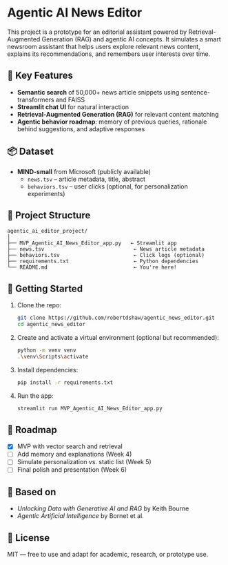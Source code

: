 # Agentic AI News Editor

This project is a prototype for an editorial assistant powered by Retrieval-Augmented Generation (RAG) and agentic AI concepts. It simulates a smart newsroom assistant that helps users explore relevant news content, explains its recommendations, and remembers user interests over time.

## 🧠 Key Features

- **Semantic search** of 50,000+ news article snippets using sentence-transformers and FAISS
- **Streamlit chat UI** for natural interaction
- **Retrieval-Augmented Generation (RAG)** for relevant content matching
- **Agentic behavior roadmap**: memory of previous queries, rationale behind suggestions, and adaptive responses

## 📦 Dataset

- **MIND-small** from Microsoft (publicly available)
  - `news.tsv` – article metadata, title, abstract
  - `behaviors.tsv` – user clicks (optional, for personalization experiments)

## 📂 Project Structure

```
agentic_ai_editor_project/
│
├── MVP_Agentic_AI_News_Editor_app.py   ← Streamlit app
├── news.tsv                             ← News article metadata
├── behaviors.tsv                        ← Click logs (optional)
├── requirements.txt                     ← Python dependencies
└── README.md                            ← You're here!
```

## 🚀 Getting Started

1. Clone the repo:
   ```bash
   git clone https://github.com/robertdshaw/agentic_news_editor.git
   cd agentic_news_editor
   ```

2. Create and activate a virtual environment (optional but recommended):
   ```bash
   python -m venv venv
   .\venv\Scripts\activate
   ```

3. Install dependencies:
   ```bash
   pip install -r requirements.txt
   ```

4. Run the app:
   ```bash
   streamlit run MVP_Agentic_AI_News_Editor_app.py
   ```

## 📌 Roadmap

- [x] MVP with vector search and retrieval
- [ ] Add memory and explanations (Week 4)
- [ ] Simulate personalization vs. static list (Week 5)
- [ ] Final polish and presentation (Week 6)

## 🧠 Based on

- _Unlocking Data with Generative AI and RAG_ by Keith Bourne
- _Agentic Artificial Intelligence_ by Bornet et al.

## 📝 License

MIT — free to use and adapt for academic, research, or prototype use.
